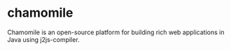 # chamomile
Chamomile is an open-source platform for building rich web applications in Java using j2js-compiler.
